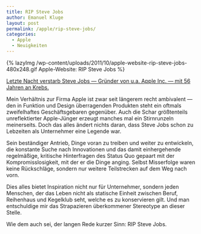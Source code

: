 ```yaml
---
title: RIP Steve Jobs
author: Emanuel Kluge
layout: post
permalink: /apple/rip-steve-jobs/
categories:
  - Apple
  - Neuigkeiten
---
```


{% lazyImg /wp-content/uploads/2011/10/apple-website-rip-steve-jobs-480x248.gif Apple-Website: RIP Steve Jobs %}

[Letzte Nacht verstarb Steve Jobs &mdash; Gründer von u.a. Apple Inc. &mdash; mit 56 Jahren an Krebs.][spon]

Mein Verhältnis zur Firma Apple ist zwar seit längerem recht ambivalent &mdash; den in Funktion und Design überragenden Produkten steht ein oftmals zweifelhaftes Geschäftsgebaren gegenüber. Auch die Schar größtenteils unreflektierter Apple-Jünger erzeugt manches mal ein Stirnrunzeln meinerseits. Doch das alles ändert nichts daran, dass Steve Jobs schon zu Lebzeiten als Unternehmer eine Legende war.

Sein beständiger Antrieb, Dinge voran zu treiben und weiter zu entwickeln, die konstante Suche nach Innovationen und das damit einhergehende regelmäßige, kritische Hinterfragen des Status Quo gepaart mit der Kompromisslosigkeit, mit der er die Dinge anging. Selbst Misserfolge waren keine Rückschläge, sondern nur weitere Teilstrecken auf dem Weg nach vorn.

Dies alles bietet Inspiration nicht nur für Unternehmer, sondern jeden Menschen, der das Leben nicht als statische Einheit zwischen Beruf, Reihenhaus und Kegelklub seht, welche es zu konservieren gilt. Und man entschuldige mir das Strapazieren überkommener Stereotype an dieser Stelle.

Wie dem auch sei, der langen Rede kurzer Sinn: RIP Steve Jobs.

[spon]: http://www.spiegel.de/netzwelt/web/0,1518,790187,00.html
